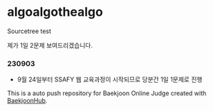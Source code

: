 # algoalgothealgo

Sourcetree test

제가 1일 2문제 보여드리겠습니다.

### 230903
- 9월 24일부터 SSAFY 웹 교육과정이 시작되므로 당분간 1일 1문제로 진행

This is a auto push repository for Baekjoon Online Judge created with [BaekjoonHub](https://github.com/BaekjoonHub/BaekjoonHub).
